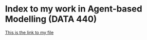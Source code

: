 # Index to my work in Agent-based Modelling (DATA 440)

[This is the link to my file](https://www.wm.edu)
